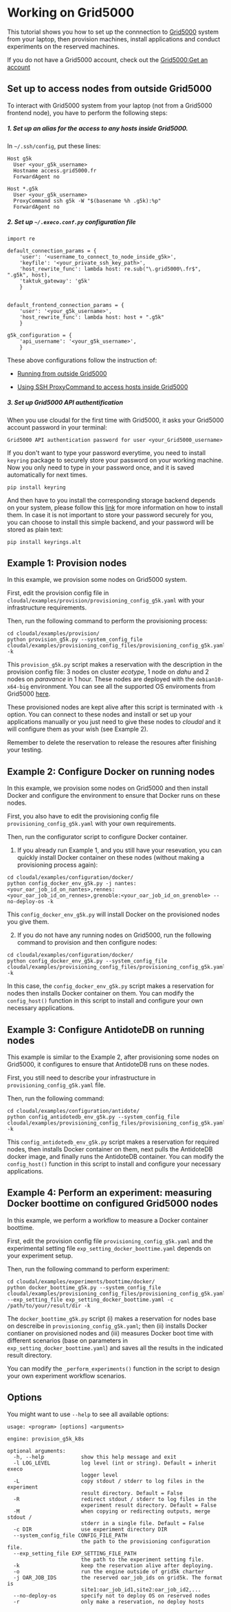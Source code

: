 # Working on Grid5000 

This tutorial shows you how to set up the connnection to [Grid5000](https://www.grid5000.fr/w/Grid5000:Home) system from your laptop, then provision machines, install applications and conduct experiments on the reserved machines.

If you do not have a Grid5000 account, check out the [Grid5000:Get an account](https://www.grid5000.fr/w/Grid5000:Get_an_account)

## Set up to access nodes from outside Grid5000
To interact with Grid5000 system from your laptop (not from a Grid5000 frontend node), you have to perform the following steps:

##### 1. Set up an alias for the access to any hosts inside Grid5000. 

In `~/.ssh/config`, put these lines:
```
Host g5k
  User <your_g5k_username>
  Hostname access.grid5000.fr
  ForwardAgent no

Host *.g5k
  User <your_g5k_username>
  ProxyCommand ssh g5k -W "$(basename %h .g5k):%p"
  ForwardAgent no
```


##### 2. Set up `~/.execo.conf.py` configuration file 

```
import re
  
default_connection_params = {
    'user': '<username_to_connect_to_node_inside_g5k>',
    'keyfile': '<your_private_ssh_key_path>',
    'host_rewrite_func': lambda host: re.sub("\.grid5000\.fr$", ".g5k", host),
    'taktuk_gateway': 'g5k'
    }


default_frontend_connection_params = {
    'user': '<your_g5k_username>',
    'host_rewrite_func': lambda host: host + ".g5k"
    }

g5k_configuration = {
    'api_username': '<your_g5k_username>',
    }

```

These above configurations follow the instruction of: 

- [Running from outside Grid5000](http://execo.gforge.inria.fr/doc/latest-stable/execo_g5k.html#running-from-outside-grid5000)

- [Using SSH ProxyCommand to access hosts inside Grid5000](https://www.grid5000.fr/w/SSH#Using_SSH_ProxyCommand_feature_to_ease_the_access_to_hosts_inside_Grid.275000)


##### 3. Set up Grid5000 API authentification 

When you use cloudal for the first time with Grid5000, it asks your Grid5000 account password in your terminal:
```
Grid5000 API authentication password for user <your_Grid5000_username>
```

If you don't want to type your password everytime, you need to install `keyring` package to securely store your password on your working machine. Now you only need to type in your password once, and it is saved automatically for next times.
```
pip install keyring
```
And then have to you install the corresponding storage backend depends on your system, please follow this [link](https://pypi.org/project/keyring/) for more information on how to install them. 
In case it is not important to store your password securely for you, you can choose to install this simple backend, and your password will be stored as plain text:
```
pip install keyrings.alt
```
## Example 1: Provision nodes
In this example, we provision some nodes on Grid5000 system.

First, edit the provision config file in `cloudal/examples/provision/provisioning_config_g5k.yaml` with your infrastructure requirements.

Then, run the following command to perform the provisioning process:
```
cd cloudal/examples/provision/
python provision_g5k.py --system_config_file cloudal/examples/provisioning_config_files/provisioning_config_g5k.yaml -k
```

This `provision_g5k.py` script makes a reservation with the description in the provision config file: 3 nodes on cluster *ecotype*, 1 node on *dahu* and 2 nodes on *paravance* in 1 hour. These nodes are deployed with the `debian10-x64-big` environment. You can see all the supported OS enviroments from Grid5000 [here](https://www.grid5000.fr/w/Getting_Started#Deploying_nodes_with_Kadeploy). 

These provisioned nodes are kept alive after this script is terminated with `-k` option. You can connect to these nodes and install or set up your applications manually or you just need to give these nodes to _cloudal_ and it will configure them as your wish (see Example 2).

Remember to delete the reservation to release the resoures after finishing your testing.


## Example 2: Configure Docker on running nodes
In this example, we provision some nodes on Grid5000 and then install Docker and configure the environment to ensure that Docker runs on these nodes.

First, you also have to edit the provisioning config file `provisioning_config_g5k.yaml` with your own requirements.

Then, run the configurator script to configure Docker container.

1. If you already run Example 1, and you still have your resevation, you can quickly install Docker container on these nodes (without making a provisioning process again):

```
cd cloudal/examples/configuration/docker/
python config_docker_env_g5k.py -j nantes:<your_oar_job_id_on_nantes>,rennes:<your_oar_job_id_on_rennes>,grenoble:<your_oar_job_id_on_grenoble> --no-deploy-os -k 
```

This `config_docker_env_g5k.py` will install Docker on the provisioned nodes you give them.

2. If you do not have any running nodes on Grid5000, run the following command to provision and then configure nodes:
```
cd cloudal/examples/configuration/docker/
python config_docker_env_g5k.py --system_config_file cloudal/examples/provisioning_config_files/provisioning_config_g5k.yaml -k
```

In this case, the `config_docker_env_g5k.py` script makes a reservation for nodes then installs Docker container on them. You can modify the `config_host()` function in this script to install and configure your own necessary applications.

## Example 3: Configure AntidoteDB on running nodes

This example is similar to the Example 2, after provisioning some nodes on Grid5000, it configures to ensure that AntidoteDB runs on these nodes.

First, you still need to describe your infrastructure in `provisioning_config_g5k.yaml` file.

Then, run the following command:
```
cd cloudal/examples/configuration/antidote/
python config_antidotedb_env_g5k.py --system_config_file cloudal/examples/provisioning_config_files/provisioning_config_g5k.yaml -k
```

This `config_antidotedb_env_g5k.py` script makes a reservation for required nodes, then installs Docker container on them, next pulls the AntidoteDB docker image, and finally runs the AntidoteDB container. You can modify the `config_host()` function in this script to install and configure your necessary applications.


## Example 4: Perform an experiment: measuring Docker boottime on configured Grid5000 nodes
In this example, we perform a workflow to measure a Docker container boottime.

First, edit the provision config file `provisioning_config_g5k.yaml` and the experimental setting file `exp_setting_docker_boottime.yaml` depends on your experiment setup.

Then, run the following command to perform experiment:
```
cd cloudal/examples/experiments/boottime/docker/
python docker_boottime_g5k.py --system_config_file cloudal/examples/provisioning_config_files/provisioning_config_g5k.yaml --exp_setting_file exp_setting_docker_boottime.yaml -c /path/to/your/result/dir -k
```

The `docker_boottime_g5k.py` script (i) makes a reservation for nodes base on descreibe in `provisioning_config_g5k.yaml`; then (ii) installs Docker contianer on provisioned nodes and (iii) measures Docker boot time with different scenarios (base on parameters in `exp_setting_docker_boottime.yaml`) and saves all the results in the indicated result directory.

You can modify the `_perform_experiments()` function in the script to design your own experiment workflow scenarios.

## Options
You might want to use `--help` to see all available options:
```
usage: <program> [options] <arguments>

engine: provision_g5k_k8s

optional arguments:
  -h, --help            show this help message and exit
  -l LOG_LEVEL          log level (int or string). Default = inherit execo
                        logger level
  -L                    copy stdout / stderr to log files in the experiment
                        result directory. Default = False
  -R                    redirect stdout / stderr to log files in the
                        experiment result directory. Default = False
  -M                    when copying or redirecting outputs, merge stdout /
                        stderr in a single file. Default = False
  -c DIR                use experiment directory DIR
  --system_config_file CONFIG_FILE_PATH
                        the path to the provisioning configuration file.
  --exp_setting_file EXP_SETTING_FILE_PATH
                        the path to the experiment setting file.
  -k                    keep the reservation alive after deploying.
  -o                    run the engine outside of grid5k charter
  -j OAR_JOB_IDS        the reserved oar_job_ids on grid5k. The format is
                        site1:oar_job_id1,site2:oar_job_id2,...
  --no-deploy-os        specify not to deploy OS on reserved nodes
  -r                    only make a reservation, no deploy hosts
```